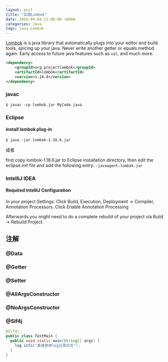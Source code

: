 ```yaml
---
layout: post
title: "实践Lombok"
date: 2018-04-04 11:08:00 +0800
categories: Java
tags: java Lombok
---
```


[Lombok](https://projectlombok.org/) is a java library that automatically plugs into your editor and build tools, spicing up your java. Never write another getter or equals method again. Early access to future java features such as `val`, and much more.





```xml
<dependency>
	<groupId>org.projectlombok</groupId>
	<artifactId>lombok</artifactId>
	<version>1.14.4</version>
</dependency>
```



### javac



```shell
$ javac -cp lombok.jar MyCode.java
```



### Eclipse

#### install lombok plug-in

```shell
$ java -jar lombok-1.18.6.jar
```

或者

first copy lombok-1.18.6.jar to Eclipse installation directory, then  edit the eclipse.init file and add the following entry: `-javaagent:lombok.jar`

### IntelliJ IDEA

#### Required IntelliJ Configuration

In your project Settings: Click Build, Execution, Deployment -> Compiler, Annotation Processors. Click Enable Annotation Processing

Afterwards you might need to do a complete rebuild of your project via Build -> Rebuild Project.

## 注解

### @Data

### @Getter

### @Setter

### @AllArgsConstructor

### @NoArgsConstructor

### @Slf4j

```java
@Slf4j
public class TestMain {
  public void static main(String[] args) {
    log.info("直接使用log记录日志");
  }
}
```

